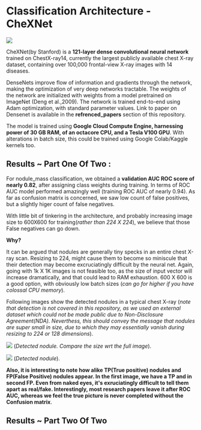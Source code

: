 # Classification Architecture - CheXNet
![](https://github.com/CodingWitcher/NIH_Chest_X_Ray/blob/main/images_for_readme/xray%20heatmap.webp)

CheXNet(by Stanford) is a **121-layer dense convolutional neural network** trained on ChestX-ray14, currently the largest publicly available chest X-ray dataset, containing over 100,000 frontal-view X-ray images with 14 diseases. 

DenseNets improve flow of information and gradients through the network, making the optimization of very deep networks tractable. The weights of the network are initialized with weights from a model pretrained on ImageNet (Deng et al.,2009). The network is trained end-to-end using Adam optimization, with standard parameter values. Link to paper on Densenet is available in the **refrenced_papers** section of this repository.

The model is trained using **Google Cloud Compute Engine, harnessing power of 30 GB RAM, of an octacore CPU, and a Tesla V100 GPU**. With alterations in batch size, this could be trained using Google Colab/Kaggle kernels too.

## Results ~ Part One Of Two : 

For nodule_mass classification, we obtained a **validation AUC ROC score of nearly 0.82**, after assigning class weights during training. In terms of ROC AUC model performed amazingly well (training ROC AUC of nearly 0.94). As far as confusion matrix is concerned, we saw low count of false positives, but a slightly higer count of false negatives. 

With little bit of tinkering in the architecture, and probably increasing image size to 600X600 for training(*rather than 224 X 224*), we believe that those False negatives can go down. 

**Why?** 

It can be argued that nodules are generally tiny specks in an entire chest X-ray scan. Resizing to 224, might cause them to become so miniscule that their detection may become excruciatingly difficult by the neural net. Again, going with 1k X 1K images is not feasible too, as the size of input vector will increase dramatically, and that could lead to RAM exhaustion. 600 X 600 is a good option, with obviously low batch sizes (*can go for higher if you have colossal CPU memory*). 

Following images show the detected nodules in a typical chest X-ray (*note that detection is not covered in this repository, as we used an external dataset which could not be made public due to Non-Disclosure Agreement(NDA). Neverthess, this should convey the message that nodules are super small in size, due to which they may essentially vanish during resizing to 224 or 128 dimensions*).

![](https://github.com/CodingWitcher/NIH_Chest_X_Ray/blob/main/images_for_readme/nodule_1)
(*Detected nodule. Compare the size wrt the full image*).

![](https://github.com/CodingWitcher/NIH_Chest_X_Ray/blob/main/images_for_readme/nodule_2)
(*Detected nodule*).

**Also, it is interesting to note how alike TP(True positive) nodules and FP(False Positive) nodules appear. In the first image, we have a TP and in second FP. Even from naked eyes, it's exruciatingly difficult to tell them apart as real/fake. Interestingly, most research papers leave it after ROC AUC, whereas we feel the true picture is never completed without the Confusion matrix**.

## Results ~ Part Two Of Two
